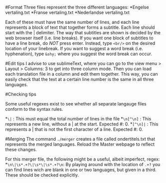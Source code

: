 #Format
Three files represent the three different languages:
*Engelse vertaling.txt
*Franse vertaling.txt
*Nederlandse vertaling.txt

Each of these must have the same number of lines, and each line represents a block of text that together forms a subtitle. Each line should start with the | delimiter.
The way that subtitles are shown is decided by the web browser itself (i.e. line breaks). If you want one block of subtitles to have a line break, do *NOT* press enter.
Instead, type `<br/>` on the desired location of your linebreak. If you want to suggest a word break (i.e. hyphenation), type `&shy;` where you suggest the word break can occur.

#Edit tips
I advise to use sublimeText, where you can go to the view menu > Layout > Columns: 3 to get into three column mode. Then you can load each translation file in a column and edit them together.
This way, you can easily check that the text at a certain line number is the same in all three languages.

#Checking tips

Some useful regexes exist to see whether all separate langauge files conform to the syntax rules.

*`\|` : This must equal the total number of lines in the file
*`\n[^\n]` : This represents a new line, without a | at the start. Expected #: 0.
*`[^\n]|` : This represents a | that is not the first character of a line. Expected #: 0.

#Merging
The command ``./merger`` creates a file called ondertitels.txt that represents the merged languages. Reload the Master webpage to reflect these changes.

For this merger file, the following might be a useful, albeit imperfect, regex:
*`\n\|\s*.+?\|\s*\|\s*.+?\n`: By playing around with the location of `.+?` you can find lines wich are blank in one or two languages, but given in a third. These should be checked explicitly.

